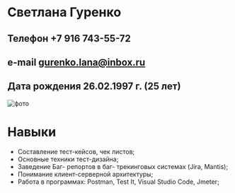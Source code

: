 # Светлана Гуренко
## Телефон +7 916 743-55-72 
## e-mail gurenko.lana@inbox.ru 
## Дата рождения 26.02.1997 г. (25 лет) 
![фото](-)
# Навыки
- Составление тест-кейсов, чек листов;
- Основные техники тест-дизайна;
- Заведение Баг- репортов в баг- трекинговых системах (Jira, Mantis);
- Понимание клиент-серверной архитектуры;
- Работа в программах: Postman, Test It, Visual Studio Code, Jmeter;

